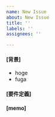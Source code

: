 ```yaml
---
name: New Issue
about: New Issue
title: ''
labels: ''
assignees: ''

---
```


#### [背景]  
- hoge
- fuga

#### [要件定義]  

#### [memo]
